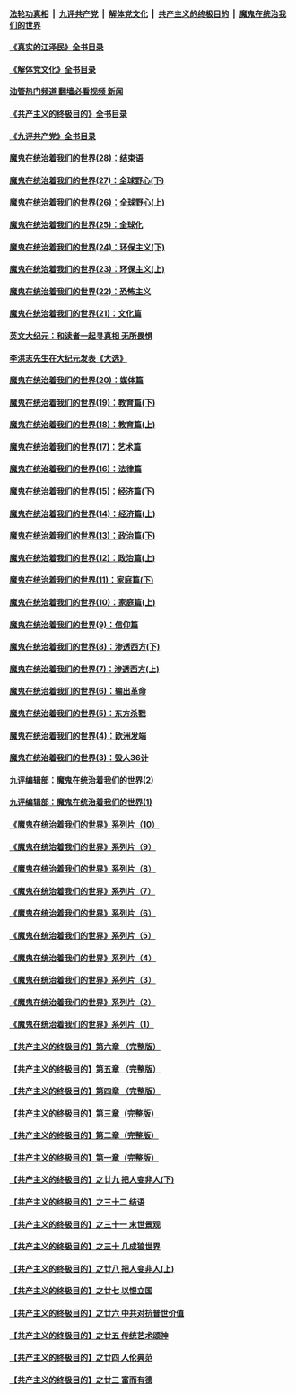 ####  [法轮功真相](../../../../basic/blob/master/README.md?t=08011201) &nbsp;|&nbsp; [九评共产党](../../../../9ping.md/blob/master/README.md?t=08011201) &nbsp;|&nbsp; [解体党文化](../../../../jtdwh.md/blob/master/README.md?t=08011201)  &nbsp;|&nbsp; [共产主义的终极目的](../../../../gczydzjmd.md/blob/master/README.md?t=08011201) &nbsp;|&nbsp; [魔鬼在统治我们的世界](../../../../mgztzwmdsj.md/blob/master/README.md?t=08011201) 

#### [《真实的江泽民》全书目录](../pages/nsc422/n13721399.md?t=08011201) 

#### [《解体党文化》全书目录](../pages/nsc422/n13721157.md?t=08011201) 

#### [油管热门频道 翻墙必看视频 新闻](http://45.76.130.85:81/youtube.html?08011201)

#### [《共产主义的终极目的》全书目录](../pages/nsc422/n13721048.md?t=08011201) 

#### [《九评共产党》全书目录](../pages/nsc422/n13708085.md?t=08011201) 

#### [魔鬼在统治着我们的世界(28)：结束语](../pages/nsc422/n10936246.md?t=08011201) 

#### [魔鬼在统治着我们的世界(27)：全球野心(下)](../pages/nsc422/n10928319.md?t=08011201) 

#### [魔鬼在统治着我们的世界(26)：全球野心(上)](../pages/nsc422/n10900318.md?t=08011201) 

#### [魔鬼在统治着我们的世界(25)：全球化](../pages/nsc422/n10788205.md?t=08011201) 

#### [魔鬼在统治着我们的世界(24)：环保主义(下)](../pages/nsc422/n10695307.md?t=08011201) 

#### [魔鬼在统治着我们的世界(23)：环保主义(上)](../pages/nsc422/n10688613.md?t=08011201) 

#### [魔鬼在统治着我们的世界(22)：恐怖主义](../pages/nsc422/n10614727.md?t=08011201) 

#### [魔鬼在统治着我们的世界(21)：文化篇](../pages/nsc422/n10597706.md?t=08011201) 

#### [英文大纪元：和读者一起寻真相 无所畏惧](../pages/nsc422/n12542027.md?t=08011201) 

#### [李洪志先生在大纪元发表《大选》](../pages/nsc422/n12534746.md?t=08011201) 

#### [魔鬼在统治着我们的世界(20)：媒体篇](../pages/nsc422/n10586579.md?t=08011201) 

#### [魔鬼在统治着我们的世界(19)：教育篇(下)](../pages/nsc422/n10564808.md?t=08011201) 

#### [魔鬼在统治着我们的世界(18)：教育篇(上)](../pages/nsc422/n10526970.md?t=08011201) 

#### [魔鬼在统治着我们的世界(17)：艺术篇](../pages/nsc422/n10499093.md?t=08011201) 

#### [魔鬼在统治着我们的世界(16)：法律篇](../pages/nsc422/n10485969.md?t=08011201) 

#### [魔鬼在统治着我们的世界(15)：经济篇(下)](../pages/nsc422/n10469975.md?t=08011201) 

#### [魔鬼在统治着我们的世界(14)：经济篇(上)](../pages/nsc422/n10457370.md?t=08011201) 

#### [魔鬼在统治着我们的世界(13)：政治篇(下)](../pages/nsc422/n10448270.md?t=08011201) 

#### [魔鬼在统治着我们的世界(12)：政治篇(上)](../pages/nsc422/n10444576.md?t=08011201) 

#### [魔鬼在统治着我们的世界(11)：家庭篇(下)](../pages/nsc422/n10440961.md?t=08011201) 

#### [魔鬼在统治着我们的世界(10)：家庭篇(上)](../pages/nsc422/n10435448.md?t=08011201) 

#### [魔鬼在统治着我们的世界(9)：信仰篇](../pages/nsc422/n10432159.md?t=08011201) 

#### [魔鬼在统治着我们的世界(8)：渗透西方(下)](../pages/nsc422/n10429603.md?t=08011201) 

#### [魔鬼在统治着我们的世界(7)：渗透西方(上)](../pages/nsc422/n10426013.md?t=08011201) 

#### [魔鬼在统治着我们的世界(6)：输出革命](../pages/nsc422/n10421536.md?t=08011201) 

#### [魔鬼在统治着我们的世界(5)：东方杀戮](../pages/nsc422/n10417707.md?t=08011201) 

#### [魔鬼在统治着我们的世界(4)：欧洲发端](../pages/nsc422/n10414890.md?t=08011201) 

#### [魔鬼在统治着我们的世界(3)：毁人36计](../pages/nsc422/n10411583.md?t=08011201) 

#### [九评编辑部：魔鬼在统治着我们的世界(2)](../pages/nsc422/n10410036.md?t=08011201) 

#### [九评编辑部：魔鬼在统治着我们的世界(1)](../pages/nsc422/n10406825.md?t=08011201) 

#### [《魔鬼在统治着我们的世界》系列片（10）](../pages/nsc422/n12292670.md?t=08011201) 

#### [《魔鬼在统治着我们的世界》系列片（9）](../pages/nsc422/n12290859.md?t=08011201) 

#### [《魔鬼在统治着我们的世界》系列片（8）](../pages/nsc422/n12287445.md?t=08011201) 

#### [《魔鬼在统治着我们的世界》系列片（7）](../pages/nsc422/n12283425.md?t=08011201) 

#### [《魔鬼在统治着我们的世界》系列片（6）](../pages/nsc422/n12282314.md?t=08011201) 

#### [《魔鬼在统治着我们的世界》系列片（5）](../pages/nsc422/n12281419.md?t=08011201) 

#### [《魔鬼在统治着我们的世界》系列片（4）](../pages/nsc422/n12274024.md?t=08011201) 

#### [《魔鬼在统治着我们的世界》系列片（3）](../pages/nsc422/n12271322.md?t=08011201) 

#### [《魔鬼在统治着我们的世界》系列片（2）](../pages/nsc422/n12269049.md?t=08011201) 

#### [《魔鬼在统治着我们的世界》系列片（1）](../pages/nsc422/n12267575.md?t=08011201) 

#### [【共产主义的终极目的】第六章 （完整版）](../pages/nsc422/n11428913.md?t=08011201) 

#### [【共产主义的终极目的】第五章 （完整版）](../pages/nsc422/n11428912.md?t=08011201) 

#### [【共产主义的终极目的】第四章 （完整版）](../pages/nsc422/n11428907.md?t=08011201) 

#### [【共产主义的终极目的】第三章（完整版）](../pages/nsc422/n11428848.md?t=08011201) 

#### [【共产主义的终极目的】第二章（完整版）](../pages/nsc422/n11428831.md?t=08011201) 

#### [【共产主义的终极目的】第一章（完整版）](../pages/nsc422/n11417651.md?t=08011201) 

#### [【共产主义的终极目的】之廿九 把人变非人(下)](../pages/nsc422/n11344140.md?t=08011201) 

#### [【共产主义的终极目的】之三十二 结语](../pages/nsc422/n11360535.md?t=08011201) 

#### [【共产主义的终极目的】之三十一 末世景观](../pages/nsc422/n11351129.md?t=08011201) 

#### [【共产主义的终极目的】之三十 几成狼世界](../pages/nsc422/n11348280.md?t=08011201) 

#### [【共产主义的终极目的】之廿八 把人变非人(上)](../pages/nsc422/n11340492.md?t=08011201) 

#### [【共产主义的终极目的】之廿七 以恨立国](../pages/nsc422/n11336944.md?t=08011201) 

#### [【共产主义的终极目的】之廿六 中共对抗普世价值](../pages/nsc422/n11324785.md?t=08011201) 

#### [【共产主义的终极目的】之廿五 传统艺术颂神](../pages/nsc422/n11296396.md?t=08011201) 

#### [【共产主义的终极目的】之廿四 人伦典范](../pages/nsc422/n11296397.md?t=08011201) 

#### [【共产主义的终极目的】之廿三 富而有德](../pages/nsc422/n11283598.md?t=08011201) 

<img src='http://gfw-breaker.win/goodnews/indexes/nsc422.md' width='0px' height='0px'/>

